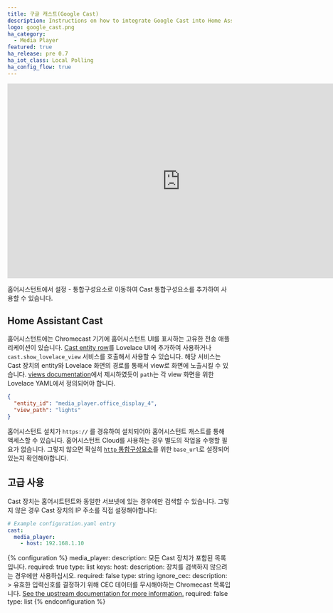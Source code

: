 ```yaml
---
title: 구글 캐스트(Google Cast)
description: Instructions on how to integrate Google Cast into Home Assistant.
logo: google_cast.png
ha_category:
  - Media Player
featured: true
ha_release: pre 0.7
ha_iot_class: Local Polling
ha_config_flow: true
---
```


<div class='videoWrapper'>
<iframe width="776" height="437" src="https://www.youtube.com/embed/4KMJDOWa_ao" frameborder="0" allow="accelerometer; autoplay; encrypted-media; gyroscope; picture-in-picture" allowfullscreen></iframe>
</div>

홈어시스턴트에서 설정 - 통합구성요소로 이동하여 Cast 통합구성요소를 추가하여 사용할 수 있습니다.

## Home Assistant Cast

홈어시스턴트에는 Chromecast 기기에 홈어시스턴트 UI를 표시하는 고유한 전송 애플리케이션이 있습니다. [Cast entity row](/lovelace/entities/#cast)를 Lovelace UI에 추가하여 사용하거나 `cast.show_lovelace_view` 서비스를 호출해서 사용할 수 있습니다. 해당 서비스는 Cast 장치의 entity와 Lovelace 화면의 경로를 통해서 view로 화면에 노출시킬 수 있습니다. [views documentation](/lovelace/views/#path)에서 제시하였듯이 `path`는 각 view 화면을 위한 Lovelace YAML에서 정의되어야 합니다.  


```json
{
  "entity_id": "media_player.office_display_4",
  "view_path": "lights"
}
```

홈어시스턴트 설치가 `https://` 를 경유하여 설치되어야 홈어시스턴트 캐스트를 통해 액세스할 수 있습니다.  홈어시스턴트 Cloud를 사용하는 경우 별도의 작업을 수행할 필요가 없습니다. 그렇지 않으면 확실히 [`http` 통합구성요소](/integrations/http/)를 위한 `base_url`로 설정되어있는지 확인해야합니다.

## 고급 사용

Cast 장치는 홈어시트턴트와 동일한 서브넷에 있는 경우에만 검색할 수 있습니다. 그렇지 않은 경우 Cast 장치의 IP 주소를 직접 설정해야합니다:

```yaml
# Example configuration.yaml entry
cast:
  media_player:
    - host: 192.168.1.10
```

{% configuration %}
media_player:
  description: 모든 Cast 장치가 포함된 목록입니다.
  required: true
  type: list
  keys:
    host:
      description: 장치를 검색하지 않으려는 경우에만 사용하십시오.
      required: false
      type: string
    ignore_cec:
      description: >
        유효한 입력신호를 결정하기 위해 CEC 데이터를 무시해야하는 Chromecast 목록입니다. [See the upstream documentation for more information.](https://github.com/balloob/pychromecast#ignoring-cec-data)
      required: false
      type: list
{% endconfiguration %}
